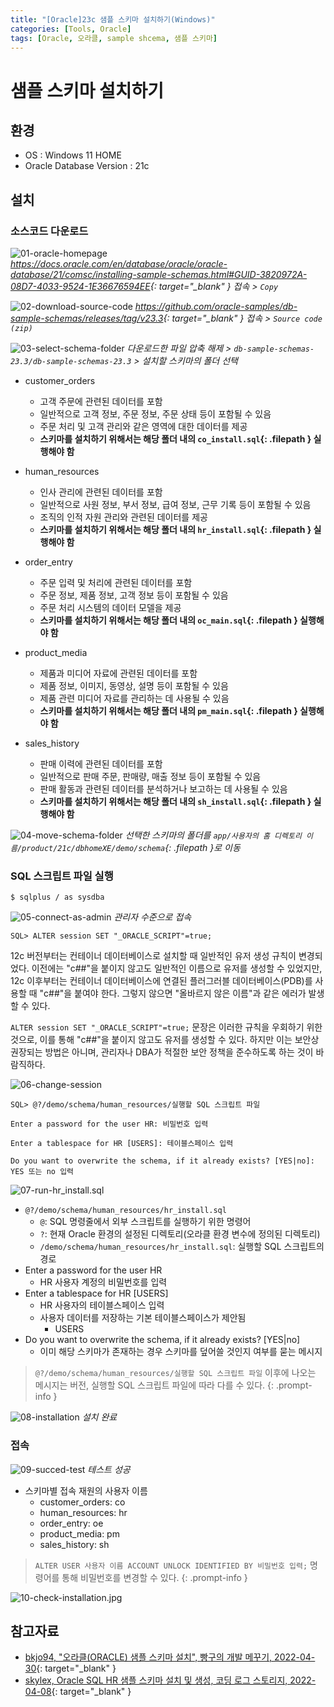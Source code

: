 ```yaml
---
title: "[Oracle]23c 샘플 스키마 설치하기(Windows)"
categories: [Tools, Oracle]
tags: [Oracle, 오라클, sample shcema, 샘플 스키마]
---
```


# 샘플 스키마 설치하기

## 환경

- OS : Windows 11 HOME
- Oracle Database Version : 21c

## 설치

### 소스코드 다운로드

![01-oracle-homepage](/assets/img/posts/tools/oracle/install-sample-schema-on-windows/01-oracle-homepage.jpg)
*<https://docs.oracle.com/en/database/oracle/oracle-database/21/comsc/installing-sample-schemas.html#GUID-3820972A-08D7-4033-9524-1E36676594EE>{: target="_blank" } 접속 > `Copy`*

![02-download-source-code](/assets/img/posts/tools/oracle/install-sample-schema-on-windows/02-download-source-code.jpg)
*<https://github.com/oracle-samples/db-sample-schemas/releases/tag/v23.3>{: target="_blank" } 접속 > `Source code (zip)`*

![03-select-schema-folder](/assets/img/posts/tools/oracle/install-sample-schema-on-windows/03-select-schema-folder.jpg)
*다운로드한 파일 압축 해제 > `db-sample-schemas-23.3/db-sample-schemas-23.3` > 설치할 스키마의 폴더 선택*

- customer_orders
	+ 고객 주문에 관련된 데이터를 포함
	+ 일반적으로 고객 정보, 주문 정보, 주문 상태 등이 포함될 수 있음
	+ 주문 처리 및 고객 관리와 같은 영역에 대한 데이터를 제공
	+ **스키마를 설치하기 위해서는 해당 폴더 내의 `co_install.sql`{: .filepath } 실행해야 함**

- human_resources
	+ 인사 관리에 관련된 데이터를 포함
	+ 일반적으로 사원 정보, 부서 정보, 급여 정보, 근무 기록 등이 포함될 수 있음
	+ 조직의 인적 자원 관리와 관련된 데이터를 제공
	+ **스키마를 설치하기 위해서는 해당 폴더 내의 `hr_install.sql`{: .filepath } 실행해야 함**

- order_entry
	+ 주문 입력 및 처리에 관련된 데이터를 포함
	+ 주문 정보, 제품 정보, 고객 정보 등이 포함될 수 있음
	+ 주문 처리 시스템의 데이터 모델을 제공
	+ **스키마를 설치하기 위해서는 해당 폴더 내의 `oc_main.sql`{: .filepath } 실행해야 함**

- product_media
	+ 제품과 미디어 자료에 관련된 데이터를 포함
	+ 제품 정보, 이미지, 동영상, 설명 등이 포함될 수 있음
	+ 제품 관련 미디어 자료를 관리하는 데 사용될 수 있음
	+ **스키마를 설치하기 위해서는 해당 폴더 내의 `pm_main.sql`{: .filepath } 실행해야 함**

- sales_history
	+ 판매 이력에 관련된 데이터를 포함
	+ 일반적으로 판매 주문, 판매량, 매출 정보 등이 포함될 수 있음
	+ 판매 활동과 관련된 데이터를 분석하거나 보고하는 데 사용될 수 있음
	+ **스키마를 설치하기 위해서는 해당 폴더 내의 `sh_install.sql`{: .filepath } 실행해야 함**

![04-move-schema-folder](/assets/img/posts/tools/oracle/install-sample-schema-on-windows/04-move-schema-folder.jpg)
*선택한 스키마의 폴더를 `app/사용자의 홈 디렉토리 이름/product/21c/dbhomeXE/demo/schema`{: .filepath }로 이동*

### SQL 스크립트 파일 실행

```console
$ sqlplus / as sysdba
```

![05-connect-as-admin](/assets/img/posts/tools/oracle/install-sample-schema-on-windows/05-connect-as-admin.jpg)
*관리자 수준으로 접속*

```console
SQL> ALTER session SET "_ORACLE_SCRIPT"=true;
```

12c 버전부터는 컨테이너 데이터베이스로 설치할 때 일반적인 유저 생성 규칙이 변경되었다. 이전에는 "c##"을 붙이지 않고도 일반적인 이름으로 유저를 생성할 수 있었지만, 12c 이후부터는 컨테이너 데이터베이스에 연결된 플러그러블 데이터베이스(PDB)를 사용할 때 "c##"을 붙여야 한다. 그렇지 않으면 "올바르지 않은 이름"과 같은 에러가 발생할 수 있다.

`ALTER session SET "_ORACLE_SCRIPT"=true;` 문장은 이러한 규칙을 우회하기 위한 것으로, 이를 통해 "c##"을 붙이지 않고도 유저를 생성할 수 있다. 하지만 이는 보안상 권장되는 방법은 아니며, 관리자나 DBA가 적절한 보안 정책을 준수하도록 하는 것이 바람직하다.

![06-change-session](/assets/img/posts/tools/oracle/install-sample-schema-on-windows/06-change-session.jpg)

```console
SQL> @?/demo/schema/human_resources/실행할 SQL 스크립트 파일

Enter a password for the user HR: 비밀번호 입력

Enter a tablespace for HR [USERS]: 테이블스페이스 입력

Do you want to overwrite the schema, if it already exists? [YES|no]: YES 또는 no 입력
```

![07-run-hr_install.sql](/assets/img/posts/tools/oracle/install-sample-schema-on-windows/07-run-hr_install.sql.jpg)

- `@?/demo/schema/human_resources/hr_install.sql`
	+ `@`: SQL 명령줄에서 외부 스크립트를 실행하기 위한 명령어
	+ `?`: 현재 Oracle 환경의 설정된 디렉토리(오라클 환경 변수에 정의된 디렉토리)
	+ `/demo/schema/human_resources/hr_install.sql`: 실행할 SQL 스크립트의 경로
- Enter a password for the user HR
	+ HR 사용자 계정의 비밀번호를 입력
- Enter a tablespace for HR [USERS]
	+ HR 사용자의 테이블스페이스 입력
	+ 사용자 데이터를 저장하는 기본 테이블스페이스가 제안됨
		* USERS
- Do you want to overwrite the schema, if it already exists? [YES\|no]
	+ 이미 해당 스키마가 존재하는 경우 스키마를 덮어쓸 것인지 여부를 묻는 메시지

> `@?/demo/schema/human_resources/실행할 SQL 스크립트 파일` 이후에 나오는 메시지는 버전, 실행할 SQL 스크립트 파일에 따라 다를 수 있다.
{: .prompt-info }

![08-installation](/assets/img/posts/tools/oracle/install-sample-schema-on-windows/08-installation.jpg)
*설치 완료*

### 접속

![09-succed-test](/assets/img/posts/tools/oracle/install-sample-schema-on-windows/09-succed-test.jpg)
*테스트 성공*

- 스키마별 접속 재원의 사용자 이름
	+ customer_orders: co
	+ human_resources: hr
	+ order_entry: oe
	+ product_media: pm
	+ sales_history: sh

> `ALTER USER 사용자 이름 ACCOUNT UNLOCK IDENTIFIED BY 비밀번호 입력;` 명령어를 통해 비밀번호를 변경할 수 있다.
{: .prompt-info }

![10-check-installation.jpg](/assets/img/posts/tools/oracle/install-sample-schema-on-windows/10-check-installation.jpg)

## 참고자료

- [bkjo94, "오라클(ORACLE) 샘플 스키마 설치", 빵구의 개발 메꾸기, 2022-04-30](https://bkjo94.tistory.com/entry/%EC%98%A4%EB%9D%BC%ED%81%B4ORACLE-%EC%83%98%ED%94%8C-%EC%8A%A4%ED%82%A4%EB%A7%88-%EC%84%A4%EC%B9%98){: target="_blank" }
- [skylex, Oracle SQL HR 샘플 스키마 설치 및 생성, 코딩 로그 스토리지, 2022-04-08](https://codedatasotrage.tistory.com/75){: target="_blank" }